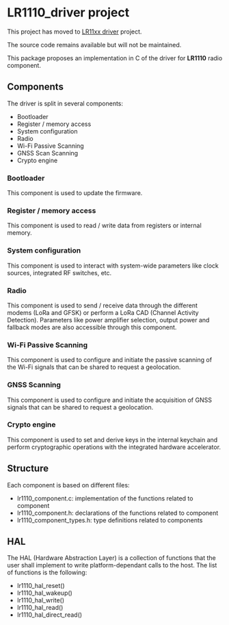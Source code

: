 # LR1110_driver project

This project has moved to [LR11xx driver](https://github.com/Lora-net/SWDR001) project.

The source code remains available but will not be maintained.

This package proposes an implementation in C of the driver for **LR1110** radio component.

## Components

The driver is split in several components:

- Bootloader
- Register / memory access
- System configuration
- Radio
- Wi-Fi Passive Scanning
- GNSS Scan Scanning
- Crypto engine

### Bootloader

This component is used to update the firmware.

### Register / memory access

This component is used to read / write data from registers or internal memory.

### System configuration

This component is used to interact with system-wide parameters like clock sources, integrated RF switches, etc.

### Radio

This component is used to send / receive data through the different modems (LoRa and GFSK) or perform a LoRa CAD (Channel Activity Detection). Parameters like power amplifier selection, output power and fallback modes are also accessible through this component.

### Wi-Fi Passive Scanning

This component is used to configure and initiate the passive scanning of the Wi-Fi signals that can be shared to request a geolocation.

### GNSS Scanning

This component is used to configure and initiate the acquisition of GNSS signals that can be shared to request a geolocation.

### Crypto engine

This component is used to set and derive keys in the internal keychain and perform cryptographic operations with the integrated hardware accelerator.

## Structure

Each component is based on different files:

- lr1110_component.c: implementation of the functions related to component
- lr1110_component.h: declarations of the functions related to component
- lr1110_component_types.h: type definitions related to components

## HAL

The HAL (Hardware Abstraction Layer) is a collection of functions that the user shall implement to write platform-dependant calls to the host. The list of functions is the following:

- lr1110_hal_reset()
- lr1110_hal_wakeup()
- lr1110_hal_write()
- lr1110_hal_read()
- lr1110_hal_direct_read()
